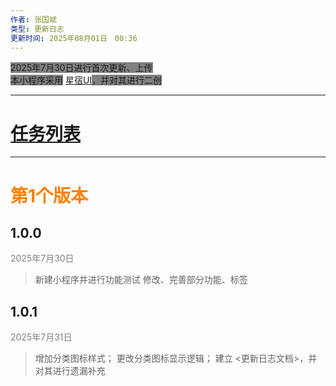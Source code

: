 ```yaml
---
作者: 张国斌
类型: 更新日志
更新时间: 2025年08月01日　00:36
---
```

<span style="background-color:grey">2025年7月30日进行首次更新、上传<br>本小程序采用</span> [星宿UI](https://docs.frbkw.com/)<span style="background-color:grey">，并对其进行二创</span>

---
# [任务列表](任务列表.md)

---

# <span style="color:FF8000">第1个版本</span>  
## 1.0.0
<span style="color:grey">2025年7月30日</span>  

> 	新建小程序并进行功能测试
> 	修改、完善部分功能、标签

## 1.0.1
<span style="color:grey">2025年7月31日</span>  

>	增加分类图标样式；
>	更改分类图标显示逻辑；
>	建立 <更新日志文档>，并对其进行遗漏补充